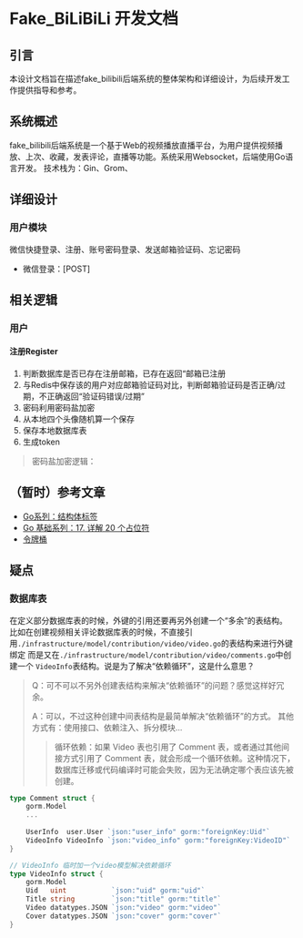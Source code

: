 # Fake_BiLiBiLi 开发文档
## 引言
本设计文档旨在描述fake_bilibili后端系统的整体架构和详细设计，为后续开发工作提供指导和参考。

## 系统概述
fake_bilibili后端系统是一个基于Web的视频播放直播平台，为用户提供视频播放、上次、收藏，发表评论，直播等功能。系统采用Websocket，后端使用Go语言开发。
技术栈为：Gin、Grom、

## 详细设计
### 用户模块
微信快捷登录、注册、账号密码登录、发送邮箱验证码、忘记密码
* 微信登录：[POST] 

## 相关逻辑
### 用户
#### 注册Register
1. 判断数据库是否已存在注册邮箱，已存在返回“邮箱已注册
2. 与Redis中保存该的用户对应邮箱验证码对比，判断邮箱验证码是否正确/过期，不正确返回“验证码错误/过期”
3. 密码利用密码盐加密
4. 从本地四个头像随机算一个保存
5. 保存本地数据库表
6. 生成token
> 密码盐加密逻辑：
> 
## （暂时）参考文章
* [Go系列：结构体标签](https://juejin.cn/post/7005465902804123679#heading-17)
* [Go 基础系列：17. 详解 20 个占位符](https://zhuanlan.zhihu.com/p/415843240)
* [令牌桶](https://blog.csdn.net/ic_xcc/article/details/120418426)
## 疑点
### 数据库表
在定义部分数据库表的时候，外键的引用还要再另外创建一个“多余”的表结构。
比如在创建视频相关评论数据库表的时候，不直接引用`./infrastructure/model/contribution/video/video.go`的表结构来进行外键绑定
而是又在`./infrastructure/model/contribution/video/comments.go`中创建一个
`VideoInfo`表结构。说是为了解决“依赖循环”，这是什么意思？
> Q：可不可以不另外创建表结构来解决“依赖循环”的问题？感觉这样好冗余。
> 
> A：可以，不过这种创建中间表结构是最简单解决“依赖循环”的方式。
> 其他方式有：使用接口、依赖注入、拆分模块...
> >循环依赖：如果 Video 表也引用了 Comment 表，或者通过其他间接方式引用了 Comment 表，就会形成一个循环依赖。这种情况下，数据库迁移或代码编译时可能会失败，因为无法确定哪个表应该先被创建。

```go
type Comment struct {
	gorm.Model
	...
	
	UserInfo  user.User `json:"user_info" gorm:"foreignKey:Uid"`
	VideoInfo VideoInfo `json:"video_info" gorm:"foreignKey:VideoID"`
}

// VideoInfo 临时加一个video模型解决依赖循环
type VideoInfo struct {
	gorm.Model
	Uid   uint           `json:"uid" gorm:"uid"`
	Title string         `json:"title" gorm:"title"`
	Video datatypes.JSON `json:"video" gorm:"video"`
	Cover datatypes.JSON `json:"cover" gorm:"cover"`
}

```